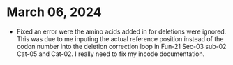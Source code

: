 # March 06, 2024

- Fixed an error were the amino acids added in for 
  deletions were ignored. This was due to me inputing
  the actual reference position instead of the codon
  number into the deletion correction loop in Fun-21
  Sec-03 sub-02 Cat-05 and Cat-02. I really need to
  fix my incode documentation.

